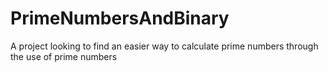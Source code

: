 # PrimeNumbersAndBinary
A project looking to find an easier way to calculate prime numbers through the use of prime numbers
